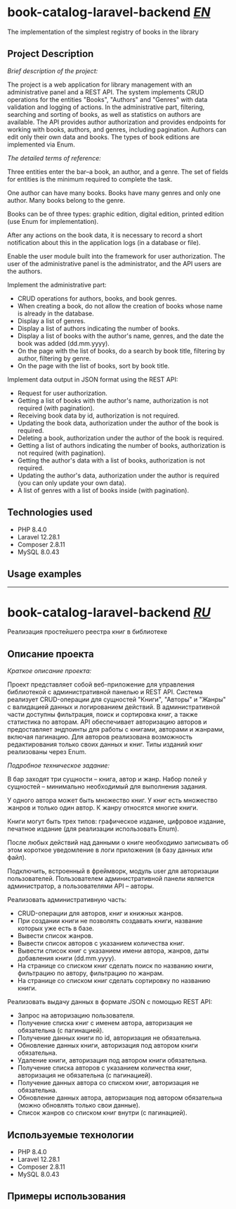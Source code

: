 # book-catalog-laravel-backend <ins>***EN***</ins>

The implementation of the simplest registry of books in the library

## Project Description

_Brief description of the project:_

The project is a web application for library management with an administrative panel and a REST API. The system implements CRUD operations for the entities "Books", "Authors" and "Genres" with data validation and logging of actions. In the administrative part, filtering, searching and sorting of books, as well as statistics on authors are available. The API provides author authorization and provides endpoints for working with books, authors, and genres, including pagination. Authors can edit only their own data and books. The types of book editions are implemented via Enum.

_The detailed terms of reference:_

Three entities enter the bar–a book, an author, and a genre. The set of fields for entities is the minimum required to complete the task.

One author can have many books. Books have many genres and only one author. Many books belong to the genre.

Books can be of three types: graphic edition, digital edition, printed edition (use Enum for implementation).

After any actions on the book data, it is necessary to record a short notification about this in the application logs (in a database or file).

Enable the user module built into the framework for user authorization. The user of the administrative panel is the administrator, and the API users are the authors.

Implement the administrative part: 
- CRUD operations for authors, books, and book genres.
- When creating a book, do not allow the creation of books whose name is already in the database.
- Display a list of genres.
- Display a list of authors indicating the number of books.
- Display a list of books with the author's name, genres, and the date the book was added (dd.mm.yyyy).
- On the page with the list of books, do a search by book title, filtering by author, filtering by genre.
- On the page with the list of books, sort by book title.

Implement data output in JSON format using the REST API:
- Request for user authorization.
- Getting a list of books with the author's name, authorization is not required (with pagination).
- Receiving book data by id, authorization is not required.
- Updating the book data, authorization under the author of the book is required.
- Deleting a book, authorization under the author of the book is required.
- Getting a list of authors indicating the number of books, authorization is not required (with pagination).
- Getting the author's data with a list of books, authorization is not required.
- Updating the author's data, authorization under the author is required (you can only update your own data).
- A list of genres with a list of books inside (with pagination).

## Technologies used

- PHP 8.4.0
- Laravel 12.28.1
- Composer 2.8.11
- MySQL 8.0.43

## Usage examples

---
# book-catalog-laravel-backend <ins>***RU***</ins>

Реализация простейшего реестра книг в библиотеке

## Описание проекта

_Краткое описание проекта:_

Проект представляет собой веб-приложение для управления библиотекой с административной панелью и REST API. Система реализует CRUD-операции для сущностей "Книги", "Авторы" и "Жанры" с валидацией данных и логированием действий. В административной части доступны фильтрация, поиск и сортировка книг, а также статистика по авторам. API обеспечивает авторизацию авторов и предоставляет эндпоинты для работы с книгами, авторами и жанрами, включая пагинацию. Для авторов реализована возможность редактирования только своих данных и книг. Типы изданий книг реализованы через Enum.

_Подробное техническое задание:_

В бар заходят три сущности – книга, автор и жанр. Набор полей у сущностей – минимально необходимый для выполнения задания.

У одного автора может быть множество книг. У книг есть множество жанров и только один автор. К жанру относятся многие книги.

Книги могут быть трех типов: графическое издание, цифровое издание, печатное издание (для реализации использовать Enum).

После любых действий над данными о книге необходимо записывать об этом короткое уведомление в логи приложения (в базу данных или файл).

Подключить, встроенный в фреймворк, модуль user для авторизации пользователей. Пользователем административной панели является администратор, а пользователями API – авторы.

Реализовать административную часть: 
- CRUD-операции для авторов, книг и книжных жанров.
- При создании книги не позволять создавать книги, название которых уже есть в базе.
- Вывести список жанров.
- Вывести список авторов с указанием количества книг.
- Вывести список книг с указанием имени автора, жанров, даты добавления книги (dd.mm.yyyy).
- На странице со списком книг сделать поиск по названию книги, фильтрацию по автору, фильтрацию по жанрам.
- На странице со списком книг сделать сортировку по названию книги.

Реализовать выдачу данных в формате JSON с помощью REST API:
- Запрос на авторизацию пользователя.
- Получение списка книг с именем автора, авторизация не обязательна (с пагинацией).
- Получение данных книги по id, авторизация не обязательна.
- Обновление данных книги, авторизация под автором книги обязательна.
- Удаление книги, авторизация под автором книги обязательна.
- Получение списка авторов с указанием количества книг, авторизация не обязательна (с пагинацией).
- Получение данных автора со списком книг, авторизация не обязательна.
- Обновление данных автора, авторизация под автором обязательна (можно обновлять только свои данные).
- Список жанров со списком книг внутри (с пагинацией).

## Используемые технологии

- PHP 8.4.0
- Laravel 12.28.1
- Composer 2.8.11
- MySQL 8.0.43

## Примеры использования
